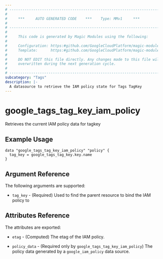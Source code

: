 ```yaml
---
# ----------------------------------------------------------------------------
#
#     ***     AUTO GENERATED CODE    ***    Type: MMv1     ***
#
# ----------------------------------------------------------------------------
#
#     This code is generated by Magic Modules using the following:
#
#     Configuration: https:#github.com/GoogleCloudPlatform/magic-modules/tree/main/mmv1/products/tags/TagKey.yaml
#     Template:      https:#github.com/GoogleCloudPlatform/magic-modules/tree/main/mmv1/templates/terraform/datasource_iam.html.markdown.tmpl
#
#     DO NOT EDIT this file directly. Any changes made to this file will be
#     overwritten during the next generation cycle.
#
# ----------------------------------------------------------------------------
subcategory: "Tags"
description: |-
  A datasource to retrieve the IAM policy state for Tags TagKey
---
```



# google_tags_tag_key_iam_policy

Retrieves the current IAM policy data for tagkey


## Example Usage


```hcl
data "google_tags_tag_key_iam_policy" "policy" {
  tag_key = google_tags_tag_key.key.name
}
```

## Argument Reference

The following arguments are supported:

* `tag_key` - (Required) Used to find the parent resource to bind the IAM policy to

## Attributes Reference

The attributes are exported:

* `etag` - (Computed) The etag of the IAM policy.

* `policy_data` - (Required only by `google_tags_tag_key_iam_policy`) The policy data generated by
  a `google_iam_policy` data source.
